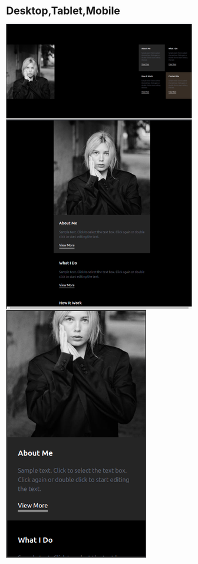 # Desktop,Tablet,Mobile
<img src="./desktop.png"   />
<img src="./tablet.png"   />
<img src="./phone.png"   />
